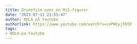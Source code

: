 ```yaml
---
title: Dronefilm over en MiS-figurer
date: "2023-07-11 21:55:47"
author: NDLA på Youtube
authorlink: https://www.youtube.com/watch?v=cePWCyjT0I0
tags:
- NDLA-pa-Youtube
---
```

